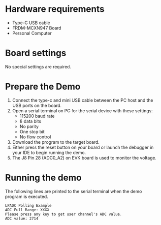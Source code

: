 Hardware requirements
=====================
- Type-C USB cable
- FRDM-MCXN947 Board
- Personal Computer

Board settings
==============
No special settings are required.

Prepare the Demo
================
1. Connect the type-c and mini USB cable between the PC host and the USB ports on the board.
2. Open a serial terminal on PC for the serial device with these settings:
    - 115200 baud rate
    - 8 data bits
    - No parity
    - One stop bit
    - No flow control
3. Download the program to the target board.
4. Either press the reset button on your board or launch the debugger in your IDE to begin running
   the demo.
5. The J8 Pin 28 (ADC0_A2) on EVK board is used to monitor the voltage.

Running the demo
================
The following lines are printed to the serial terminal when the demo program is executed.
~~~~~~~~~~~~~~~~~~~~~~~~~~~~~~~~~~~~~~~~~~~~~~~~~~~~~
LPADC Polling Example
ADC Full Range: XXXX
Please press any key to get user channel's ADC value.
ADC value: 2714
~~~~~~~~~~~~~~~~~~~~~~~~~~~~~~~~~~~~~~~~~~~~~~~~~~~~~

